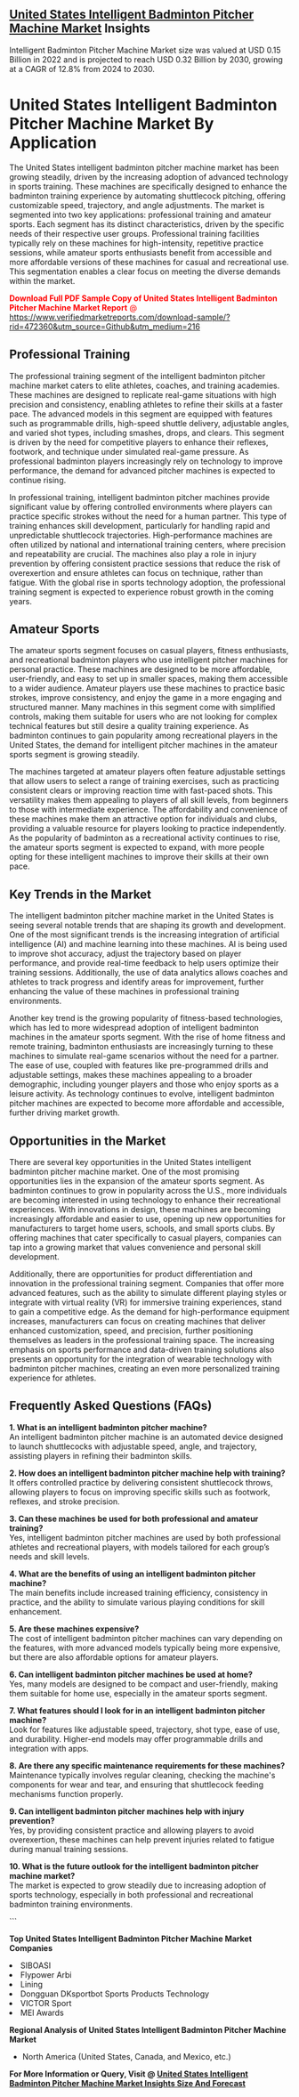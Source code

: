 <h2><a href="https://www.verifiedmarketreports.com/download-sample/?rid=472360&amp;utm_source=Github&amp;utm_medium=216" target="_blank">United States Intelligent Badminton Pitcher Machine Market</a> Insights</h2><p>Intelligent Badminton Pitcher Machine Market size was valued at USD 0.15 Billion in 2022 and is projected to reach USD 0.32 Billion by 2030, growing at a CAGR of 12.8% from 2024 to 2030.</p><p><h1>United States Intelligent Badminton Pitcher Machine Market By Application</h1><p>The United States intelligent badminton pitcher machine market has been growing steadily, driven by the increasing adoption of advanced technology in sports training. These machines are specifically designed to enhance the badminton training experience by automating shuttlecock pitching, offering customizable speed, trajectory, and angle adjustments. The market is segmented into two key applications: professional training and amateur sports. Each segment has its distinct characteristics, driven by the specific needs of their respective user groups. Professional training facilities typically rely on these machines for high-intensity, repetitive practice sessions, while amateur sports enthusiasts benefit from accessible and more affordable versions of these machines for casual and recreational use. This segmentation enables a clear focus on meeting the diverse demands within the market. <p><span class=""><span style="color: #ff0000;"><strong>Download Full PDF Sample Copy of United States Intelligent Badminton Pitcher Machine Market Report</strong> @ </span><a href="https://www.verifiedmarketreports.com/download-sample/?rid=472360&amp;utm_source=Github&amp;utm_medium=216" target="_blank">https://www.verifiedmarketreports.com/download-sample/?rid=472360&amp;utm_source=Github&amp;utm_medium=216</a></span></p><h2>Professional Training</h2><p>The professional training segment of the intelligent badminton pitcher machine market caters to elite athletes, coaches, and training academies. These machines are designed to replicate real-game situations with high precision and consistency, enabling athletes to refine their skills at a faster pace. The advanced models in this segment are equipped with features such as programmable drills, high-speed shuttle delivery, adjustable angles, and varied shot types, including smashes, drops, and clears. This segment is driven by the need for competitive players to enhance their reflexes, footwork, and technique under simulated real-game pressure. As professional badminton players increasingly rely on technology to improve performance, the demand for advanced pitcher machines is expected to continue rising.<p>In professional training, intelligent badminton pitcher machines provide significant value by offering controlled environments where players can practice specific strokes without the need for a human partner. This type of training enhances skill development, particularly for handling rapid and unpredictable shuttlecock trajectories. High-performance machines are often utilized by national and international training centers, where precision and repeatability are crucial. The machines also play a role in injury prevention by offering consistent practice sessions that reduce the risk of overexertion and ensure athletes can focus on technique, rather than fatigue. With the global rise in sports technology adoption, the professional training segment is expected to experience robust growth in the coming years.</p><h2>Amateur Sports</h2><p>The amateur sports segment focuses on casual players, fitness enthusiasts, and recreational badminton players who use intelligent pitcher machines for personal practice. These machines are designed to be more affordable, user-friendly, and easy to set up in smaller spaces, making them accessible to a wider audience. Amateur players use these machines to practice basic strokes, improve consistency, and enjoy the game in a more engaging and structured manner. Many machines in this segment come with simplified controls, making them suitable for users who are not looking for complex technical features but still desire a quality training experience. As badminton continues to gain popularity among recreational players in the United States, the demand for intelligent pitcher machines in the amateur sports segment is growing steadily.<p>The machines targeted at amateur players often feature adjustable settings that allow users to select a range of training exercises, such as practicing consistent clears or improving reaction time with fast-paced shots. This versatility makes them appealing to players of all skill levels, from beginners to those with intermediate experience. The affordability and convenience of these machines make them an attractive option for individuals and clubs, providing a valuable resource for players looking to practice independently. As the popularity of badminton as a recreational activity continues to rise, the amateur sports segment is expected to expand, with more people opting for these intelligent machines to improve their skills at their own pace.</p><h2>Key Trends in the Market</h2><p>The intelligent badminton pitcher machine market in the United States is seeing several notable trends that are shaping its growth and development. One of the most significant trends is the increasing integration of artificial intelligence (AI) and machine learning into these machines. AI is being used to improve shot accuracy, adjust the trajectory based on player performance, and provide real-time feedback to help users optimize their training sessions. Additionally, the use of data analytics allows coaches and athletes to track progress and identify areas for improvement, further enhancing the value of these machines in professional training environments.</p><p>Another key trend is the growing popularity of fitness-based technologies, which has led to more widespread adoption of intelligent badminton machines in the amateur sports segment. With the rise of home fitness and remote training, badminton enthusiasts are increasingly turning to these machines to simulate real-game scenarios without the need for a partner. The ease of use, coupled with features like pre-programmed drills and adjustable settings, makes these machines appealing to a broader demographic, including younger players and those who enjoy sports as a leisure activity. As technology continues to evolve, intelligent badminton pitcher machines are expected to become more affordable and accessible, further driving market growth.</p><h2>Opportunities in the Market</h2><p>There are several key opportunities in the United States intelligent badminton pitcher machine market. One of the most promising opportunities lies in the expansion of the amateur sports segment. As badminton continues to grow in popularity across the U.S., more individuals are becoming interested in using technology to enhance their recreational experiences. With innovations in design, these machines are becoming increasingly affordable and easier to use, opening up new opportunities for manufacturers to target home users, schools, and small sports clubs. By offering machines that cater specifically to casual players, companies can tap into a growing market that values convenience and personal skill development.</p><p>Additionally, there are opportunities for product differentiation and innovation in the professional training segment. Companies that offer more advanced features, such as the ability to simulate different playing styles or integrate with virtual reality (VR) for immersive training experiences, stand to gain a competitive edge. As the demand for high-performance equipment increases, manufacturers can focus on creating machines that deliver enhanced customization, speed, and precision, further positioning themselves as leaders in the professional training space. The increasing emphasis on sports performance and data-driven training solutions also presents an opportunity for the integration of wearable technology with badminton pitcher machines, creating an even more personalized training experience for athletes.</p><h2>Frequently Asked Questions (FAQs)</h2><p><strong>1. What is an intelligent badminton pitcher machine?</strong><br>An intelligent badminton pitcher machine is an automated device designed to launch shuttlecocks with adjustable speed, angle, and trajectory, assisting players in refining their badminton skills.</p><p><strong>2. How does an intelligent badminton pitcher machine help with training?</strong><br>It offers controlled practice by delivering consistent shuttlecock throws, allowing players to focus on improving specific skills such as footwork, reflexes, and stroke precision.</p><p><strong>3. Can these machines be used for both professional and amateur training?</strong><br>Yes, intelligent badminton pitcher machines are used by both professional athletes and recreational players, with models tailored for each group’s needs and skill levels.</p><p><strong>4. What are the benefits of using an intelligent badminton pitcher machine?</strong><br>The main benefits include increased training efficiency, consistency in practice, and the ability to simulate various playing conditions for skill enhancement.</p><p><strong>5. Are these machines expensive?</strong><br>The cost of intelligent badminton pitcher machines can vary depending on the features, with more advanced models typically being more expensive, but there are also affordable options for amateur players.</p><p><strong>6. Can intelligent badminton pitcher machines be used at home?</strong><br>Yes, many models are designed to be compact and user-friendly, making them suitable for home use, especially in the amateur sports segment.</p><p><strong>7. What features should I look for in an intelligent badminton pitcher machine?</strong><br>Look for features like adjustable speed, trajectory, shot type, ease of use, and durability. Higher-end models may offer programmable drills and integration with apps.</p><p><strong>8. Are there any specific maintenance requirements for these machines?</strong><br>Maintenance typically involves regular cleaning, checking the machine's components for wear and tear, and ensuring that shuttlecock feeding mechanisms function properly.</p><p><strong>9. Can intelligent badminton pitcher machines help with injury prevention?</strong><br>Yes, by providing consistent practice and allowing players to avoid overexertion, these machines can help prevent injuries related to fatigue during manual training sessions.</p><p><strong>10. What is the future outlook for the intelligent badminton pitcher machine market?</strong><br>The market is expected to grow steadily due to increasing adoption of sports technology, especially in both professional and recreational badminton training environments.</p>```</p><p><strong>Top United States Intelligent Badminton Pitcher Machine Market Companies</strong></p><div data-test-id=""><p><li>SIBOASI</li><li> Flypower Arbi</li><li> Lining</li><li> Dongguan DKsportbot Sports Products Technology</li><li> VICTOR Sport</li><li> MEI Awards</li></p><div><strong>Regional Analysis of&nbsp;United States Intelligent Badminton Pitcher Machine Market</strong></div><ul><li dir="ltr"><p dir="ltr">North America&nbsp;(United States, Canada, and Mexico, etc.)</p></li></ul><p><strong>For More Information or Query, Visit @&nbsp;</strong><strong><a href="https://www.verifiedmarketreports.com/product/intelligent-badminton-pitcher-machine-market/?utm_source=Github&amp;utm_medium=216" target="_blank">United States Intelligent Badminton Pitcher Machine Market Insights Size And Forecast</a></strong></p></div>
